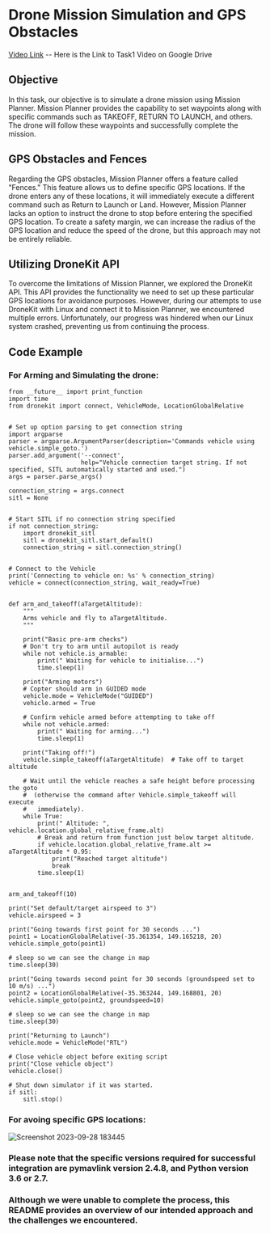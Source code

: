 # Drone Mission Simulation and GPS Obstacles
[Video Link](https://drive.google.com/file/d/1moXG_2tSXZLbZNRTZD53cwrM68VSTf4P/view?usp=sharing) -- Here is the Link to Task1 Video on Google Drive

## Objective
In this task, our objective is to simulate a drone mission using Mission Planner. Mission Planner provides the capability to set waypoints along with specific commands such as TAKEOFF, RETURN TO LAUNCH, and others. The drone will follow these waypoints and successfully complete the mission.  

## GPS Obstacles and Fences
Regarding the  GPS obstacles, Mission Planner offers a feature called "Fences." This feature allows us to define specific GPS locations. If the drone enters any of these locations, it will immediately execute a different command such as Return to Launch or Land. However, Mission Planner lacks an option to instruct the drone to stop before entering the specified GPS location. To create a safety margin, we can increase the radius of the GPS location and reduce the speed of the drone, but this approach may not be entirely reliable.

## Utilizing DroneKit API
To overcome the limitations of Mission Planner, we explored the DroneKit API. This API provides the functionality we need to set up these particular GPS locations for avoidance purposes. However, during our attempts to use DroneKit with Linux and connect it to Mission Planner, we encountered multiple errors. Unfortunately, our progress was hindered when our Linux system crashed, preventing us from continuing the process.

## Code Example
### For Arming and Simulating the drone:  

```
from __future__ import print_function
import time
from dronekit import connect, VehicleMode, LocationGlobalRelative


# Set up option parsing to get connection string
import argparse
parser = argparse.ArgumentParser(description='Commands vehicle using vehicle.simple_goto.')
parser.add_argument('--connect',
                    help="Vehicle connection target string. If not specified, SITL automatically started and used.")
args = parser.parse_args()

connection_string = args.connect
sitl = None


# Start SITL if no connection string specified
if not connection_string:
    import dronekit_sitl
    sitl = dronekit_sitl.start_default()
    connection_string = sitl.connection_string()


# Connect to the Vehicle
print('Connecting to vehicle on: %s' % connection_string)
vehicle = connect(connection_string, wait_ready=True)


def arm_and_takeoff(aTargetAltitude):
    """
    Arms vehicle and fly to aTargetAltitude.
    """

    print("Basic pre-arm checks")
    # Don't try to arm until autopilot is ready
    while not vehicle.is_armable:
        print(" Waiting for vehicle to initialise...")
        time.sleep(1)

    print("Arming motors")
    # Copter should arm in GUIDED mode
    vehicle.mode = VehicleMode("GUIDED")
    vehicle.armed = True

    # Confirm vehicle armed before attempting to take off
    while not vehicle.armed:
        print(" Waiting for arming...")
        time.sleep(1)

    print("Taking off!")
    vehicle.simple_takeoff(aTargetAltitude)  # Take off to target altitude

    # Wait until the vehicle reaches a safe height before processing the goto
    #  (otherwise the command after Vehicle.simple_takeoff will execute
    #   immediately).
    while True:
        print(" Altitude: ", vehicle.location.global_relative_frame.alt)
        # Break and return from function just below target altitude.
        if vehicle.location.global_relative_frame.alt >= aTargetAltitude * 0.95:
            print("Reached target altitude")
            break
        time.sleep(1)


arm_and_takeoff(10)

print("Set default/target airspeed to 3")
vehicle.airspeed = 3

print("Going towards first point for 30 seconds ...")
point1 = LocationGlobalRelative(-35.361354, 149.165218, 20)
vehicle.simple_goto(point1)

# sleep so we can see the change in map
time.sleep(30)

print("Going towards second point for 30 seconds (groundspeed set to 10 m/s) ...")
point2 = LocationGlobalRelative(-35.363244, 149.168801, 20)
vehicle.simple_goto(point2, groundspeed=10)

# sleep so we can see the change in map
time.sleep(30)

print("Returning to Launch")
vehicle.mode = VehicleMode("RTL")

# Close vehicle object before exiting script
print("Close vehicle object")
vehicle.close()

# Shut down simulator if it was started.
if sitl:
    sitl.stop()
```
### For avoing specific GPS locations:  

![Screenshot 2023-09-28 183445](https://github.com/AhmedSaleh627/Eagles_MegaProject/assets/88249795/158ccdc2-77d9-4114-b53e-d5bf2844852d)


### Please note that the specific versions required for successful integration are pymavlink version 2.4.8, and Python version 3.6 or 2.7.

### Although we were unable to complete the process, this README provides an overview of our intended approach and the challenges we encountered.
